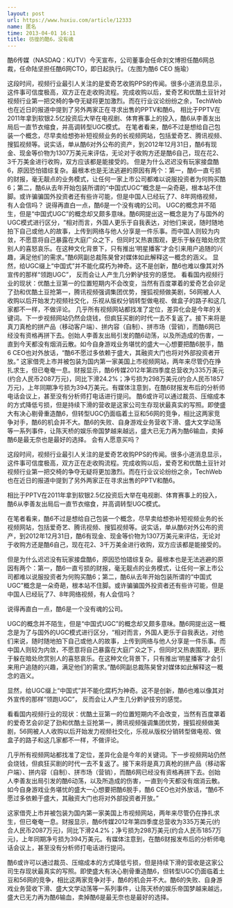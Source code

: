 ```yaml
---
layout: post
url: https://www.huxiu.com/article/12333
name: 匿名
time: 2013-04-01 16:11
title: 彷徨的酷6，没有魂
---
```

酷6传媒（NASDAQ：KUTV）今天宣布，公司董事会任命刘文博担任酷6网总裁，任命陆坚担任酷6网CTO，即日起执行。（左图为酷6 CEO 施瑜）

这段时间，视频行业最引人关注的是爱奇艺收购PPS的传闻。很多小道消息显示，这件事可信度极高，双方正在走收购流程。完成收购以后，爱奇艺和优酷土豆针对视频行业第一把交椅的争夺无疑将更加激烈。而在行业议论纷纷之余，TechWeb也在近日的报道中提到了另外两家正在寻求出售的PPTV和酷6。 相比于PPTV在2011年拿到软银2.5亿投资后大举在电视剧、体育赛事上的投入，酷6从李善友出局后一直节衣缩食，并高调转型UGC模式。 在笔者看来，酷6不过是想给自己包装一个概念，尽早卖给想弥补短视频业务的长视频网站，包括爱奇艺、腾讯视频、搜狐视频等。说实话，单从酷6对外公布的资产，到2012年12月31日，酷6有现金、现金等价物为1307万美元来评估，无论对于收购方还是酷6自己，现在花2、3千万美金进行收购，双方应该都是能接受的。 但是为什么迟迟没有玩家接盘酷6，原因恐怕错综复杂。最根本也是无法逃避的原因有两个：第一，酷6一直亏损的财报，毫无靓点的业务模式，让任何一家上市公司都难以说服投资者为何购买酷6；第二，酷6从去年开始包装所谓的“中国式UGC”概念是一朵奇葩，根本站不住脚。或许骗骗国外投资者还有些许可能，但是中国人已经玩了7、8年网络视频，有人会信吗？ 说得再直白一点，酷6是一个没有魂的公司。 UGC的概念并不陌生，但是“中国式UGC”的概念却又颇多意味。酷6网提出这一概念是为了与国外的UGC模式进行区分，“相对而言，外国人更乐于自我表达，对他们来说，随时随地拍下自己或他人的故事，上传到网络与他人分享是一件乐事。而中国人则较为内敛，不愿意将自己暴露在大庭广众之下，但同时又热衷围观，更乐于躲在暗处欣赏别人的喜怒哀乐。在这种文化背景下，只有推出‘明星播客’才会引来用户追随的兴趣，满足他们的需求。”酷6网副总裁陈昊曾对媒体如此解释这一概念的涵义。 显然，给UGC缀上“中国式”并不能化腐朽为神奇。这不是创新，酷6也难以像其对外宣传的那样“领跑UGC”， 反而会让人产生几分黔驴技穷的感觉。 看看国内视频行业的现状：优酷土豆第一的位置短期内不会改变，当然有百度罩着的爱奇艺会卯足了劲和优酷土豆抢第一，腾讯视频强调集团优势，搜狐视频做美剧，56网被人人收购以后开始发力视频社交化，乐视从版权分销转型做电视、做盒子的路子和这几家都不一样，不做评论。 几乎所有视频网站都找准了定位，差异化会是今年的关键词。下一步视频网站仍然会烧钱，但疯狂买剧的时代一去不复返了。接下来将是真刀真枪的拼产品（移动客户端）、拼内容（自制）、拼市场（营销），而酷6网已经没有资格再拼下去。创始人李善友出局引发的酷6动荡，以及所造成的伤害，一直到今天都没有烟消云散。如今自身游戏业务堪忧的盛大一心想要把酷6脱手，酷6 CEO也对外放话，“酷6不愿过多依赖于盛大，其融资大门也将对外部投资者开放。” 这家借壳上市并被包装为国内第一家美国上市视频网站，两年来尽管仍在挣扎求生，但已奄奄一息。财报显示，酷6传媒2012年第四季度总营收为335万美元(约合人民币2087万元)，同比下滑24.2%；净亏损为298万美元(约合人民币1857万元)，上年同期净亏损为394万美元。有媒体注意到，在酷6财报发布后的分析师电话会议上，甚至没有分析师打电话进行提问。 酷6或许可以通过裁员、压缩成本的方式降低亏损，但是持续下滑的营收是这家公司生存现状最真实的写照。即使盛大有决心剔骨重造酷6，但转型UGC仍面临着土豆和56网的竞争，相比这两家竞争对手，酷6的机会并不大。酷6的失败、自身游戏业务营收下滑、盛大文学动荡等一系列事件，让陈天桥的娱乐帝国梦越来越远，盛大已无力再为酷6输血，卖掉酷6是最无奈也是最好的选择。 会有人愿意买吗？

这段时间，视频行业最引人关注的是爱奇艺收购PPS的传闻。很多小道消息显示，这件事可信度极高，双方正在走收购流程。完成收购以后，爱奇艺和优酷土豆针对视频行业第一把交椅的争夺无疑将更加激烈。而在行业议论纷纷之余，TechWeb也在近日的报道中提到了另外两家正在寻求出售的PPTV和酷6。

相比于PPTV在2011年拿到软银2.5亿投资后大举在电视剧、体育赛事上的投入，酷6从李善友出局后一直节衣缩食，并高调转型UGC模式。

在笔者看来，酷6不过是想给自己包装一个概念，尽早卖给想弥补短视频业务的长视频网站，包括爱奇艺、腾讯视频、搜狐视频等。说实话，单从酷6对外公布的资产，到2012年12月31日，酷6有现金、现金等价物为1307万美元来评估，无论对于收购方还是酷6自己，现在花2、3千万美金进行收购，双方应该都是能接受的。

但是为什么迟迟没有玩家接盘酷6，原因恐怕错综复杂。最根本也是无法逃避的原因有两个：第一，酷6一直亏损的财报，毫无靓点的业务模式，让任何一家上市公司都难以说服投资者为何购买酷6；第二，酷6从去年开始包装所谓的“中国式UGC”概念是一朵奇葩，根本站不住脚。或许骗骗国外投资者还有些许可能，但是中国人已经玩了7、8年网络视频，有人会信吗？

说得再直白一点，酷6是一个没有魂的公司。

UGC的概念并不陌生，但是“中国式UGC”的概念却又颇多意味。酷6网提出这一概念是为了与国外的UGC模式进行区分，“相对而言，外国人更乐于自我表达，对他们来说，随时随地拍下自己或他人的故事，上传到网络与他人分享是一件乐事。而中国人则较为内敛，不愿意将自己暴露在大庭广众之下，但同时又热衷围观，更乐于躲在暗处欣赏别人的喜怒哀乐。在这种文化背景下，只有推出‘明星播客’才会引来用户追随的兴趣，满足他们的需求。”酷6网副总裁陈昊曾对媒体如此解释这一概念的涵义。

显然，给UGC缀上“中国式”并不能化腐朽为神奇。这不是创新，酷6也难以像其对外宣传的那样“领跑UGC”， 反而会让人产生几分黔驴技穷的感觉。

看看国内视频行业的现状：优酷土豆第一的位置短期内不会改变，当然有百度罩着的爱奇艺会卯足了劲和优酷土豆抢第一，腾讯视频强调集团优势，搜狐视频做美剧，56网被人人收购以后开始发力视频社交化，乐视从版权分销转型做电视、做盒子的路子和这几家都不一样，不做评论。

几乎所有视频网站都找准了定位，差异化会是今年的关键词。下一步视频网站仍然会烧钱，但疯狂买剧的时代一去不复返了。接下来将是真刀真枪的拼产品（移动客户端）、拼内容（自制）、拼市场（营销），而酷6网已经没有资格再拼下去。创始人李善友出局引发的酷6动荡，以及所造成的伤害，一直到今天都没有烟消云散。如今自身游戏业务堪忧的盛大一心想要把酷6脱手，酷6 CEO也对外放话，“酷6不愿过多依赖于盛大，其融资大门也将对外部投资者开放。”

这家借壳上市并被包装为国内第一家美国上市视频网站，两年来尽管仍在挣扎求生，但已奄奄一息。财报显示，酷6传媒2012年第四季度总营收为335万美元(约合人民币2087万元)，同比下滑24.2%；净亏损为298万美元(约合人民币1857万元)，上年同期净亏损为394万美元。有媒体注意到，在酷6财报发布后的分析师电话会议上，甚至没有分析师打电话进行提问。

酷6或许可以通过裁员、压缩成本的方式降低亏损，但是持续下滑的营收是这家公司生存现状最真实的写照。即使盛大有决心剔骨重造酷6，但转型UGC仍面临着土豆和56网的竞争，相比这两家竞争对手，酷6的机会并不大。酷6的失败、自身游戏业务营收下滑、盛大文学动荡等一系列事件，让陈天桥的娱乐帝国梦越来越远，盛大已无力再为酷6输血，卖掉酷6是最无奈也是最好的选择。

